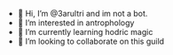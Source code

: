 - 👋 Hi, I’m @3arultri and im not a bot.
- 👀 I’m interested in antrophology
- 🌱 I’m currently learning hodric magic
- 💞️ I’m looking to collaborate on this guild 



